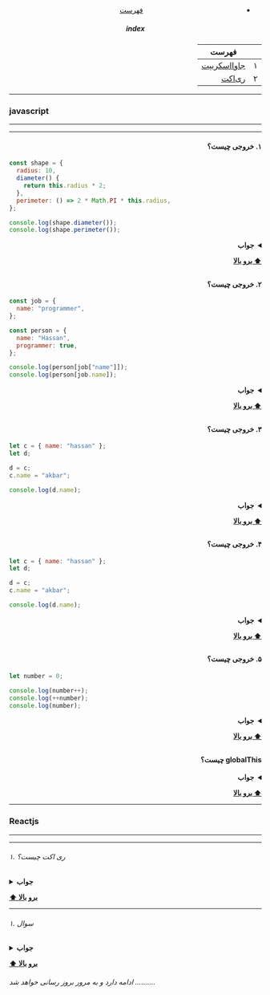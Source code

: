 <div dir="rtl" align="center">

- [فهرست](/README.md)

##### index

|     | فهرست                      |
| --- | -------------------------- |
| ۱   | [جاوااسکریپت](#javascript) |
| ۲   | [ری‌اکت](#reactjs)         |

</div>

---

### javascript

---

---

<div dir="rtl">

#### ۱. خروجی چیست؟

</div>

```javascript
const shape = {
  radius: 10,
  diameter() {
    return this.radius * 2;
  },
  perimeter: () => 2 * Math.PI * this.radius,
};

console.log(shape.diameter());
console.log(shape.perimeter());
```

<div dir="rtl">
<details><summary><b>جواب</b></summary>
<p>

### 20

### NAN

<div dir="rtl">
توضیح : همانطور که می بینید مقدار ‍‍‍diameter‍  یک فانکشن معمولی است
و مقدار perimeter یک arrow فانکش است

در فانکشن معمولی کلمه کلیدی ‍`this` به آبجکت shape اشاره می کند
اما در arrow فانکشن به آبجکت window اشاره دارد که در آن radius وجود ندارد

</div>
</p>
</details>

**[⬆ برو بالا](#index)**

## </div>

<div dir="rtl">

#### ۲. خروجی چیست؟

</div>

```javascript
const job = {
  name: "programmer",
};

const person = {
  name: "Hassan",
  programmer: true,
};

console.log(person[job["name"]]);
console.log(person[job.name]);
```

<div dir="rtl">
<details><summary><b>جواب</b></summary>
<p>

### true

### true

</p>
</details>

**[⬆ برو بالا](#index)**

## </div>

<div dir="rtl">

#### ۳. خروجی چیست؟

</div>

```javascript
let c = { name: "hassan" };
let d;

d = c;
c.name = "akbar";

console.log(d.name);
```

<div dir="rtl" >
<details><summary><b>جواب</b></summary>
<p>

### akbar

<div dir="rtl">
در جاوااسکریپت تمام آبجکت ها با ریفرنس ذخیره می شوند لذا یک آبجکت را مساوی آبجکت دیگر قرار می دهیم در فضای حافظه به یک مکان اشاره دارند
</div>

</p>
</details>

**[⬆ برو بالا](#index)**

## </div>

<div dir="rtl">

#### ۴. خروجی چیست؟

</div>

```javascript
let c = { name: "hassan" };
let d;

d = c;
c.name = "akbar";

console.log(d.name);
```

<div dir="rtl">
<details><summary><b>جواب</b></summary>
<p>

### akbar

<div dir="rtl">
در جاوااسکریپت تمام آبجکت ها با ریفرنس ذخیره می شوند لذا یک آبجکت را مساوی آبجکت دیگر قرار می دهیم در فضای حافظه به یک مکان اشاره دارند
</div>

</p>
</details>

**[⬆ برو بالا](#index)**

## </div >

<div dir="rtl">

#### ۵. خروجی چیست؟

</div>

```javascript
let number = 0;

console.log(number++);
console.log(++number);
console.log(number);
```

<div dir="rtl">
<details><summary><b>جواب</b></summary>
<p>

##### 0 (اول مقدار قبلی نشان داده می شود یعنی صفر و بعد اضافه می شود الان مقدار ۱ است اما صفر نشان داده میشود)

##### 2 (مقدار اضافه می شود بعد نشان داده می شود یعنی ۲ و الان مقدار ۲ است)

##### 2

</p>
</details>

**[⬆ برو بالا](#index)**

## </div>

<div dir="rtl">

#### globalThis چیست؟

</div>
<div dir="rtl">
<details><summary><b>جواب</b></summary>
<p>

globalThis آبجکت گلوبال کانتکس جاری را به ما بر می گرداند

- در مرورگر window

* در nodejs گلوبال یا global

* در ورکر ها self

</p>
</details>

**[⬆ برو بالا](#index)**

</div>

---

### Reactjs

---

---

###### ۱. ری اکت چیست؟

<details><summary><b>جواب</b></summary>
<p>

<div dir="rtl">
ری اکت یک کتابخانه فرانت اند اوپن سورس جاوااسکریپت است که برای ساخت رابط کاربری خصوصا برای اپلکیشن های تک صفه ای بکار می رود.

ری اکت در فیسبوک در سال ۲۰۱۱ ایجاد شد و تا به امروز در حال گسترش است

</div>
</p>
</details>

**[⬆ برو بالا](#index)**

---

###### ۱. سوال

<details><summary><b>جواب</b></summary>
<p>

<div dir="rtl">
شرح
</div>
</p>
</details>

**[⬆ برو بالا](#index)**

###### ادامه دارد و به مرور بروز رسانی خواهد شد ..........
